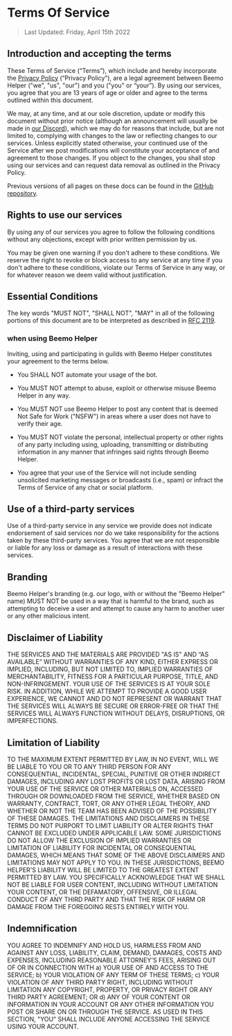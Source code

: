 # Terms Of Service

> Last Updated: Friday, April 15th 2022

## Introduction and accepting the terms

These Terms of Service (“Terms”), which include and hereby incorporate the [Privacy Policy](https://github.com/OtterDevelopment/BeemoHelper/blob/main/PRIVACY.md) (“Privacy Policy”), are a legal agreement between Beemo Helper ("we", "us", "our") and you ("you" or “your”). By using our services, you agree that you are 13 years of age or older and agree to the terms outlined within this document.

We may, at any time, and at our sole discretion, update or modify this document without prior notice (although an announcement will usually be made in [our Discord](https://inv.wtf/polar)), which we may do for reasons that include, but are not limited to, complying with changes to the law or reflecting changes to our services. Unless explicitly stated otherwise, your continued use of the Service after we post modifications will constitute your acceptance of and agreement to those changes. If you object to the changes, you shall stop using our services and can request data removal as outlined in the Privacy Policy.

Previous versions of all pages on these docs can be found in the [GitHub repository](https://github.com/OtterDevelopment/BeemoHelper).

## Rights to use our services

By using any of our services you agree to follow the following conditions without any objections, except with prior written permission by us.

You may be given one warning if you don't adhere to these conditions. We reserve the right to revoke or block access to any service at any time if you don't adhere to these conditions, violate our Terms of Service in any way, or for whatever reason we deem valid without justification.

## Essential Conditions

The key words "MUST NOT", "SHALL NOT", "MAY" in all of the following portions of this document are to be interpreted as described in [RFC 2119](https://tools.ietf.org/html/rfc2119).

### when using Beemo Helper

Inviting, using and participating in guilds with Beemo Helper constitutes your agreement to the terms below.

-   You SHALL NOT automate your usage of the bot.

-   You MUST NOT attempt to abuse, exploit or otherwise misuse Beemo Helper in any way.

-   You MUST NOT use Beemo Helper to post any content that is deemed Not Safe for Work ("NSFW") in areas where a user does not have to verify their age.

-   You MUST NOT violate the personal, intellectual property or other rights of any party including using, uploading, transmitting or distributing information in any manner that infringes said rights through Beemo Helper.

-   You agree that your use of the Service will not include sending unsolicited marketing messages or broadcasts (i.e., spam) or infract the Terms of Service of any chat or social platform.

## Use of a third-party services

Use of a third-party service in any service we provide does not indicate endorsement of said services nor do we take responsibility for the actions taken by these third-party services. You agree that we are not responsible or liable for any loss or damage as a result of interactions with these services.

## Branding

Beemo Helper's branding (e.g. our logo, with or without the "Beemo Helper" name) MUST NOT be used in a way that is harmful to the brand, such as attempting to deceive a user and attempt to cause any harm to another user or any other malicious intent.

## Disclaimer of Liability

THE SERVICES AND THE MATERIALS ARE PROVIDED "AS IS" AND “AS AVAILABLE” WITHOUT WARRANTIES OF ANY KIND, EITHER EXPRESS OR IMPLIED, INCLUDING, BUT NOT LIMITED TO, IMPLIED WARRANTIES OF MERCHANTABILITY, FITNESS FOR A PARTICULAR PURPOSE, TITLE, AND NON-INFRINGEMENT. YOUR USE OF THE SERVICES IS AT YOUR SOLE RISK. IN ADDITION, WHILE WE ATTEMPT TO PROVIDE A GOOD USER EXPERIENCE, WE CANNOT AND DO NOT REPRESENT OR WARRANT THAT THE SERVICES WILL ALWAYS BE SECURE OR ERROR-FREE OR THAT THE SERVICES WILL ALWAYS FUNCTION WITHOUT DELAYS, DISRUPTIONS, OR IMPERFECTIONS.

## Limitation of Liability

TO THE MAXIMUM EXTENT PERMITTED BY LAW, IN NO EVENT, WILL WE BE LIABLE TO YOU OR TO ANY THIRD PERSON FOR ANY CONSEQUENTIAL, INCIDENTAL, SPECIAL, PUNITIVE OR OTHER INDIRECT DAMAGES, INCLUDING ANY LOST PROFITS OR LOST DATA, ARISING FROM YOUR USE OF THE SERVICE OR OTHER MATERIALS ON, ACCESSED THROUGH OR DOWNLOADED FROM THE SERVICE, WHETHER BASED ON WARRANTY, CONTRACT, TORT, OR ANY OTHER LEGAL THEORY, AND WHETHER OR NOT THE TEAM HAS BEEN ADVISED OF THE POSSIBILITY OF THESE DAMAGES. THE LIMITATIONS AND DISCLAIMERS IN THESE TERMS DO NOT PURPORT TO LIMIT LIABILITY OR ALTER RIGHTS THAT CANNOT BE EXCLUDED UNDER APPLICABLE LAW. SOME JURISDICTIONS DO NOT ALLOW THE EXCLUSION OF IMPLIED WARRANTIES OR LIMITATION OF LIABILITY FOR INCIDENTAL OR CONSEQUENTIAL DAMAGES, WHICH MEANS THAT SOME OF THE ABOVE DISCLAIMERS AND LIMITATIONS MAY NOT APPLY TO YOU. IN THESE JURISDICTIONS, BEEMO HELPER'S LIABILITY WILL BE LIMITED TO THE GREATEST EXTENT PERMITTED BY LAW. YOU SPECIFICALLY ACKNOWLEDGE THAT WE SHALL NOT BE LIABLE FOR USER CONTENT, INCLUDING WITHOUT LIMITATION YOUR CONTENT, OR THE DEFAMATORY, OFFENSIVE, OR ILLEGAL CONDUCT OF ANY THIRD PARTY AND THAT THE RISK OF HARM OR DAMAGE FROM THE FOREGOING RESTS ENTIRELY WITH YOU.

## Indemnification

YOU AGREE TO INDEMNIFY AND HOLD US, HARMLESS FROM AND AGAINST ANY LOSS, LIABILITY, CLAIM, DEMAND, DAMAGES, COSTS AND EXPENSES, INCLUDING REASONABLE ATTORNEY'S FEES, ARISING OUT OF OR IN CONNECTION WITH a) YOUR USE OF AND ACCESS TO THE SERVICE; b) YOUR VIOLATION OF ANY TERM OF THESE TERMS; c) YOUR VIOLATION OF ANY THIRD PARTY RIGHT, INCLUDING WITHOUT LIMITATION ANY COPYRIGHT, PROPERTY, OR PRIVACY RIGHT OR ANY THIRD PARTY AGREEMENT; OR d) ANY OF YOUR CONTENT OR INFORMATION IN YOUR ACCOUNT OR ANY OTHER INFORMATION YOU POST OR SHARE ON OR THROUGH THE SERVICE. AS USED IN THIS SECTION, "YOU" SHALL INCLUDE ANYONE ACCESSING THE SERVICE USING YOUR ACCOUNT.
